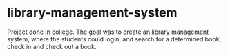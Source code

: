 # library-management-system
Project done in college. The goal was to create an library management system, where the students could login, and search for a determined book, check in and check out a book. 
